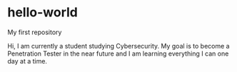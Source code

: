 # hello-world
My first repository


Hi, I am currently a student studying Cybersecurity. My goal is to become a Penetration Tester in the near future and I am learning everything I can one day at a time.
